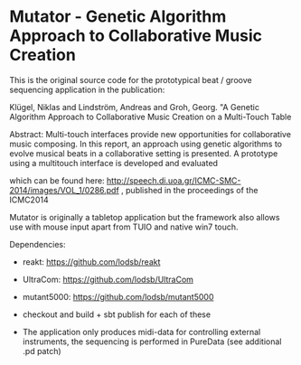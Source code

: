 # Mutator - Genetic Algorithm Approach to Collaborative Music Creation

This is the original source code for the prototypical beat / groove sequencing application in the 
publication:

Klügel, Niklas and Lindström, Andreas and Groh, Georg. "A Genetic Algorithm Approach to Collaborative Music Creation on a Multi-Touch Table

Abstract:
Multi-touch interfaces provide new opportunities for collaborative
music composing. In this report, an approach
using genetic algorithms to evolve musical beats in a collaborative
setting is presented. A prototype using a multitouch
interface is developed and evaluated

which can be found here: http://speech.di.uoa.gr/ICMC-SMC-2014/images/VOL_1/0286.pdf , published in the proceedings of the ICMC2014

Mutator is originally a tabletop application but the framework also allows use with mouse input apart from TUIO and native win7 touch.

Dependencies:
- reakt: https://github.com/lodsb/reakt
- UltraCom: https://github.com/lodsb/UltraCom
- mutant5000: https://github.com/lodsb/mutant5000

- checkout and build + sbt publish for each of these

- The application only produces midi-data for controlling external instruments, the sequencing is performed in PureData (see additional .pd patch) 




